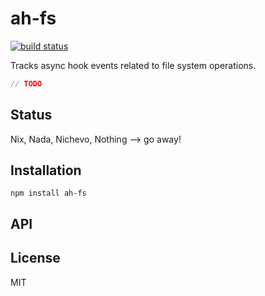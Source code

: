 # ah-fs
[![build status](https://secure.travis-ci.org/thlorenz/ah-fs.png)](http://travis-ci.org/thlorenz/ah-fs)

Tracks async hook events related to file system operations.

```js
// TODO
```

## Status

Nix, Nada, Nichevo, Nothing --> go away!
## Installation

    npm install ah-fs

## API


## License

MIT
